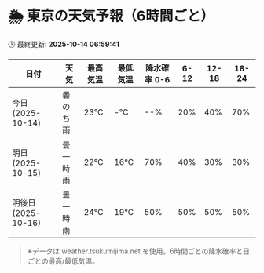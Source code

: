 # 🌦️ 東京の天気予報（6時間ごと）

🕒 最終更新: **2025-10-14 06:59:41**

| 日付 | 天気 | 最高気温 | 最低気温 | 降水確率 0-6 | 6-12 | 12-18 | 18-24 |
|------|------|----------|----------|------------|------|------|------|
| 今日 (2025-10-14) | 曇のち雨 | 23℃ | -℃ | --% | 20% | 40% | 70% |
| 明日 (2025-10-15) | 曇一時雨 | 22℃ | 16℃ | 70% | 40% | 30% | 30% |
| 明後日 (2025-10-16) | 曇一時雨 | 24℃ | 19℃ | 50% | 50% | 50% | 50% |

> ※データは weather.tsukumijima.net を使用。6時間ごとの降水確率と日ごとの最高/最低気温。